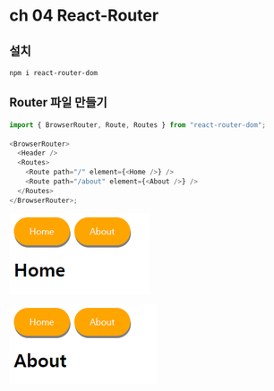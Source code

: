 # ch 04 React-Router

## 설치

```
npm i react-router-dom
```

## Router 파일 만들기

```javascript
import { BrowserRouter, Route, Routes } from "react-router-dom";

<BrowserRouter>
  <Header />
  <Routes>
    <Route path="/" element={<Home />} />
    <Route path="/about" element={<About />} />
  </Routes>
</BrowserRouter>;
```

![Alt text](public/images/20230120_home.png)

![Alt text](public/images/20230120_about.png)
